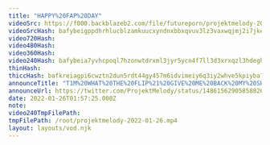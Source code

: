 ```yaml
---
title: "HAPPY%20FAP%20DAY"
videoSrc: https://f000.backblazeb2.com/file/futureporn/projektmelody-2022-01-26.mp4
videoSrcHash: bafybeigppdhrhlucblzamkuucxyndnxbbxqvuv3lz3vaxwqjmj2i7jkeiu?filename=projektmelody-chaturbate-20220126T015725Z-source.mp4
video720Hash: 
video480Hash: 
video360Hash: 
video240Hash: bafybeia7yvhcpoql7hzonwtdrxml3jyr5ycn4f7ll3d3xrxqzl3hdeghmi?filename=projektmelody-chaturbate-20220126T015725Z-240p.mp4
thinHash: 
thiccHash: bafkreiagpi6cwztn2dun5rdt44gy457m6idvimeiy6q3iy2whve5kpiyba?filename=20220126T015725Z-thicc.jpg
announceTitle: "T1M%20WHAT%20THE%20FLIP%21%20GIVE%20ME%20BACK%20MY%20SHIRT%21%21%21%21%21%20%20i%27m%20live%3A"
announceUrl: https://twitter.com/ProjektMelody/status/1486156290585882626
date: 2022-01-26T01:57:25.000Z
note: 
video240TmpFilePath: 
tmpFilePath: /root/projektmelody-2022-01-26.mp4
layout: layouts/vod.njk
---
```


